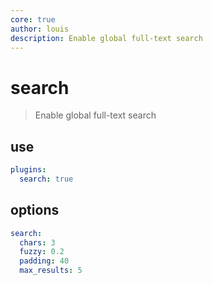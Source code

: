 ```yaml
---
core: true
author: louis
description: Enable global full-text search
---
```

# search

> Enable global full-text search

## use

```yaml
plugins:
  search: true
```

## options

```yaml
search:
  chars: 3
  fuzzy: 0.2
  padding: 40
  max_results: 5
```
